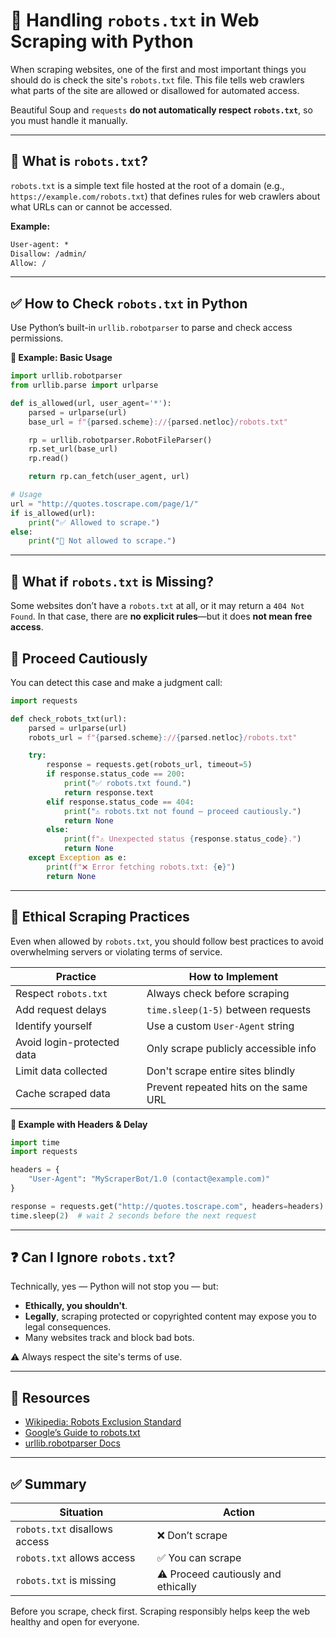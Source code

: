# 🤖 Handling `robots.txt` in Web Scraping with Python

When scraping websites, one of the first and most important things you should do is check the site's `robots.txt` file. This file tells web crawlers what parts of the site are allowed or disallowed for automated access.

Beautiful Soup and `requests` **do not automatically respect `robots.txt`**, so you must handle it manually.

---

## 📄 What is `robots.txt`?

`robots.txt` is a simple text file hosted at the root of a domain (e.g., `https://example.com/robots.txt`) that defines rules for web crawlers about what URLs can or cannot be accessed.

**Example:**

```txt
User-agent: *
Disallow: /admin/
Allow: /
```

---

## ✅ How to Check `robots.txt` in Python

Use Python’s built-in `urllib.robotparser` to parse and check access permissions.

**🔧 Example: Basic Usage**

```py
import urllib.robotparser
from urllib.parse import urlparse

def is_allowed(url, user_agent='*'):
    parsed = urlparse(url)
    base_url = f"{parsed.scheme}://{parsed.netloc}/robots.txt"

    rp = urllib.robotparser.RobotFileParser()
    rp.set_url(base_url)
    rp.read()

    return rp.can_fetch(user_agent, url)

# Usage
url = "http://quotes.toscrape.com/page/1/"
if is_allowed(url):
    print("✅ Allowed to scrape.")
else:
    print("🚫 Not allowed to scrape.")
```

---

## 🧪 What if `robots.txt` is Missing?

Some websites don’t have a `robots.txt` at all, or it may return a `404 Not Found`. In that case, there are **no explicit rules**—but it does **not mean free access**.

## 🧠 Proceed Cautiously

You can detect this case and make a judgment call:

```py
import requests

def check_robots_txt(url):
    parsed = urlparse(url)
    robots_url = f"{parsed.scheme}://{parsed.netloc}/robots.txt"

    try:
        response = requests.get(robots_url, timeout=5)
        if response.status_code == 200:
            print("✅ robots.txt found.")
            return response.text
        elif response.status_code == 404:
            print("⚠️ robots.txt not found — proceed cautiously.")
            return None
        else:
            print(f"⚠️ Unexpected status {response.status_code}.")
            return None
    except Exception as e:
        print(f"❌ Error fetching robots.txt: {e}")
        return None
```

---

## 🧱 Ethical Scraping Practices

Even when allowed by `robots.txt`, you should follow best practices to avoid overwhelming servers or violating terms of service.

| Practice                   | How to Implement                      |
| -------------------------- | ------------------------------------- |
| Respect `robots.txt`       | Always check before scraping          |
| Add request delays         | `time.sleep(1-5)` between requests    |
| Identify yourself          | Use a custom `User-Agent` string      |
| Avoid login-protected data | Only scrape publicly accessible info  |
| Limit data collected       | Don't scrape entire sites blindly     |
| Cache scraped data         | Prevent repeated hits on the same URL |

**🧾 Example with Headers & Delay**

```py
import time
import requests

headers = {
    "User-Agent": "MyScraperBot/1.0 (contact@example.com)"
}

response = requests.get("http://quotes.toscrape.com", headers=headers)
time.sleep(2)  # wait 2 seconds before the next request
```

---

## ❓ Can I Ignore `robots.txt`?

Technically, yes — Python will not stop you — but:

- **Ethically, you shouldn't**.
- **Legally**, scraping protected or copyrighted content may expose you to legal consequences.
- Many websites track and block bad bots.

⚠️ Always respect the site's terms of use.

---

## 🔗 Resources

- [Wikipedia: Robots Exclusion Standard](https://en.wikipedia.org/wiki/Robots_exclusion_standard)
- [Google’s Guide to robots.txt](https://developers.google.com/search/docs/crawling-indexing/robots/intro)
- [urllib.robotparser Docs](https://docs.python.org/3/library/urllib.robotparser.html)

---

## ✅ Summary

| Situation                     | Action                              |
| ----------------------------- | ----------------------------------- |
| `robots.txt` disallows access | ❌ Don’t scrape                     |
| `robots.txt` allows access    | ✅ You can scrape                   |
| `robots.txt` is missing       | ⚠️ Proceed cautiously and ethically |

Before you scrape, check first. Scraping responsibly helps keep the web healthy and open for everyone.
